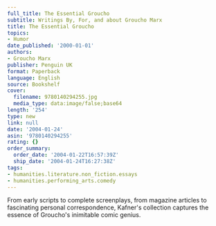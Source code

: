 ```yaml
---
full_title: The Essential Groucho
subtitle: Writings By, For, and about Groucho Marx
title: The Essential Groucho
topics:
- Humor
date_published: '2000-01-01'
authors:
- Groucho Marx
publisher: Penguin UK
format: Paperback
language: English
source: Bookshelf
cover:
  filename: 9780140294255.jpg
  media_type: data:image/false;base64
length: '254'
type: new
link: null
date: '2004-01-24'
asin: '9780140294255'
rating: {}
order_summary:
  order_date: '2004-01-22T16:57:39Z'
  ship_date: '2004-01-24T16:27:38Z'
tags:
- humanities.literature.non_fiction.essays
- humanities.performing_arts.comedy
---
```

From early scripts to complete screenplays, from magazine articles to fascinating personal correspondence, Kafner's collection captures the essence of Groucho's inimitable comic genius.
